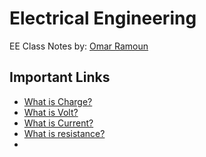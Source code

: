 # Electrical Engineering 

EE Class Notes by: [Omar Ramoun](https://ramoun.me)

## Important Links

- [What is Charge?](https://www.youtube.com/watch?v=uNGHufsPZgE)
- [What is Volt?]()
- [What is Current?]()
- [What is resistance?]()
- 
